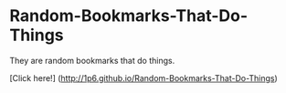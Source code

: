 # Random-Bookmarks-That-Do-Things

They are random bookmarks that do things.

[Click here!] (http://1p6.github.io/Random-Bookmarks-That-Do-Things)
